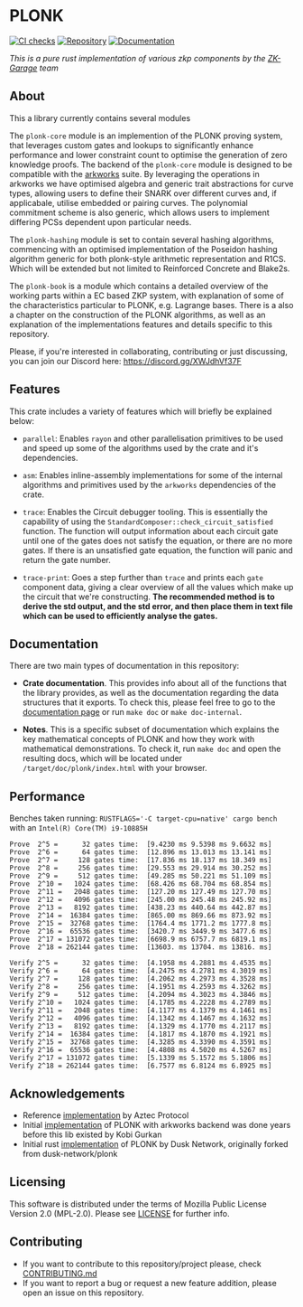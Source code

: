 # PLONK
[![CI checks](https://github.com/ZK-Garage/plonk/actions/workflows/ci.yml/badge.svg)](https://github.com/ZK-Garage/plonk/actions/workflows/ci.yml)
[![Repository](https://img.shields.io/badge/github-plonk-blueviolet?logo=github)](https://github.com/ZK-Garage/plonk)
[![Documentation](https://img.shields.io/badge/docs-plonk-blue?logo=rust)](https://docs.rs/plonk/)

_This is a pure rust implementation of various zkp components by the [ZK-Garage](https://github.com/ZK-Garage) team_

## About
This a library currently contains several modules  

The `plonk-core` module is an implemention of the PLONK proving system, that leverages custom gates and lookups to significantly enhance performance and lower constraint count to optimise the generation of zero knowledge proofs. The backend of the `plonk-core` module is designed to be compatible with the [arkworks](https://github.com/arkworks-rs) suite. By leveraging the operations in arkworks we have optimised algebra and generic trait abstractions for curve types, allowing users to define their SNARK over different curves and, if applicabale, utilise embedded or pairing curves. The polynomial commitment scheme is also generic, which allows users to implement differing PCSs dependent upon particular needs. 

The `plonk-hashing` module is set to contain several hashing algorithms, commencing with an optimised implementation of the Poseidon hashing algorithm generic for both plonk-style arithmetic representation and R1CS. Which will be extended but not limited to Reinforced Concrete and Blake2s.  

The `plonk-book` is a module which contains a detailed overview of the working parts within a EC based ZKP system, with explanation of some of the characteristics particular to PLONK, e.g. Lagrange bases. There is a also a chapter on the construction of the PLONK algorithms, as well as an explanation of the implementations features and details specific to this repository. 

Please, if you're interested in collaborating, contributing or just discussing, you can join our Discord here: <https://discord.gg/XWJdhVf37F>

## Features

This crate includes a variety of features which will briefly be explained below:

- `parallel`: Enables `rayon` and other parallelisation primitives to be used and speed up some of the algorithms used by the crate and it's dependencies.

- `asm`: Enables inline-assembly implementations for some of the internal algorithms and primitives used by the `arkworks` dependencies of the crate.

- `trace`: Enables the Circuit debugger tooling. This is essentially the capability of using the `StandardComposer::check_circuit_satisfied` function. The function will output information about each circuit gate until one of the gates does not satisfy the equation, or there are no more gates. If there is an unsatisfied gate equation, the function will panic and return the gate number.

- `trace-print`: Goes a step further than `trace` and prints each `gate` component data, giving a clear overview of all the values which make up the circuit that we're constructing. __The recommended method is to derive the std output, and the std error, and then place them in text file which can be used to efficiently analyse the gates.__

## Documentation

There are two main types of documentation in this repository:

- **Crate documentation**. This provides info about all of the functions that the library provides, as well
  as the documentation regarding the data structures that it exports. To check this, please feel free to go to
  the [documentation page](https://docs.rs/ark-plonk/) or run `make doc` or `make doc-internal`.

- **Notes**. This is a specific subset of documentation which explains the key mathematical concepts
  of PLONK and how they work with mathematical demonstrations. To check it, run `make doc` and open the resulting docs,
  which will be located under `/target/doc/plonk/index.html` with your browser.

## Performance

Benches taken running: `RUSTFLAGS='-C target-cpu=native' cargo bench` with an `Intel(R) Core(TM) i9-10885H`

```
Prove  2^5 =      32 gates time:  [9.4230 ms 9.5398 ms 9.6632 ms]
Prove  2^6 =      64 gates time:  [12.896 ms 13.013 ms 13.141 ms]
Prove  2^7 =     128 gates time:  [17.836 ms 18.137 ms 18.349 ms]
Prove  2^8 =     256 gates time:  [29.553 ms 29.914 ms 30.252 ms]
Prove  2^9 =     512 gates time:  [49.285 ms 50.221 ms 51.109 ms]
Prove  2^10 =   1024 gates time:  [68.426 ms 68.704 ms 68.854 ms]
Prove  2^11 =   2048 gates time:  [127.20 ms 127.49 ms 127.70 ms]
Prove  2^12 =   4096 gates time:  [245.00 ms 245.48 ms 245.92 ms]
Prove  2^13 =   8192 gates time:  [438.23 ms 440.64 ms 442.87 ms]
Prove  2^14 =  16384 gates time:  [865.00 ms 869.66 ms 873.92 ms]
Prove  2^15 =  32768 gates time:  [1764.4 ms 1771.2 ms 1777.8 ms]
Prove  2^16 =  65536 gates time:  [3420.7 ms 3449.9 ms 3477.6 ms]
Prove  2^17 = 131072 gates time:  [6698.9 ms 6757.7 ms 6819.1 ms]
Prove  2^18 = 262144 gates time:  [13603. ms 13704. ms 13816. ms]

Verify 2^5 =      32 gates time:  [4.1958 ms 4.2881 ms 4.4535 ms]
Verify 2^6 =      64 gates time:  [4.2475 ms 4.2781 ms 4.3019 ms]
Verify 2^7 =     128 gates time:  [4.2062 ms 4.2973 ms 4.3528 ms]
Verify 2^8 =     256 gates time:  [4.1951 ms 4.2593 ms 4.3262 ms]
Verify 2^9 =     512 gates time:  [4.2094 ms 4.3023 ms 4.3846 ms]
Verify 2^10 =   1024 gates time:  [4.1785 ms 4.2228 ms 4.2789 ms]
Verify 2^11 =   2048 gates time:  [4.1177 ms 4.1379 ms 4.1461 ms]
Verify 2^12 =   4096 gates time:  [4.1342 ms 4.1467 ms 4.1632 ms]
Verify 2^13 =   8192 gates time:  [4.1329 ms 4.1770 ms 4.2117 ms]
Verify 2^14 =  16384 gates time:  [4.1817 ms 4.1870 ms 4.1921 ms]
Verify 2^15 =  32768 gates time:  [4.3285 ms 4.3390 ms 4.3591 ms]
Verify 2^16 =  65536 gates time:  [4.4808 ms 4.5020 ms 4.5267 ms]
Verify 2^17 = 131072 gates time:  [5.1339 ms 5.1572 ms 5.1806 ms]
Verify 2^18 = 262144 gates time:  [6.7577 ms 6.8124 ms 6.8925 ms]
```

## Acknowledgements

- Reference [implementation](https://github.com/AztecProtocol/barretenberg) by Aztec Protocol
- Initial [implementation](https://github.com/kobigurk/plonk/tree/kobigurk/port_to_zexe) of PLONK with arkworks backend was done years before this lib existed by Kobi Gurkan
- Initial rust [implementation](https://github.com/dusk-network/plonk) of PLONK by Dusk Network, originally forked from dusk-network/plonk 

## Licensing

This software is distributed under the terms of Mozilla Public License Version 2.0 (MPL-2.0). Please see [LICENSE](https://github.com/ZK-Garage/plonk/blob/master/LICENSE) for further info.

## Contributing
- If you want to contribute to this repository/project please, check [CONTRIBUTING.md](./CONTRIBUTING.md)
- If you want to report a bug or request a new feature addition, please open an issue on this repository.

